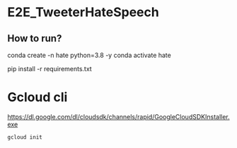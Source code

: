 # E2E_TweeterHateSpeech
## How to run?


conda create -n hate python=3.8 -y
conda activate hate


pip install -r requirements.txt


# Gcloud cli
https://dl.google.com/dl/cloudsdk/channels/rapid/GoogleCloudSDKInstaller.exe



```bash
gcloud init
```
